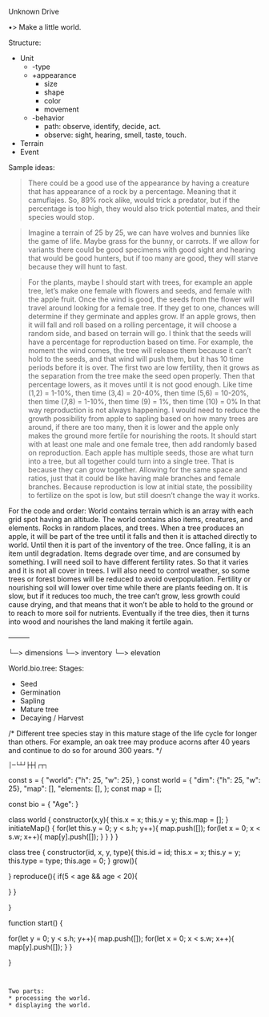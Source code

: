 Unknown Drive


•> Make a little world.


Structure:
* Unit
    * -type
    * +appearance
        * size
        * shape
        * color
        * movement
    * -behavior
        * path: observe, identify, decide, act.
        * observe: sight, hearing, smell, taste, touch.
* Terrain
* Event




Sample ideas:
> There could be a good use of the appearance by having a creature that has appearance of a rock by a percentage. Meaning that it camuflajes. So, 89% rock alike, would trick a predator, but if the percentage is too high, they would also trick potential mates, and their species would stop.

> Imagine a terrain of 25 by 25, we can have wolves and bunnies like the game of life. Maybe grass for the bunny, or carrots.
If we allow for variants there could be good specimens with good sight and hearing that would be good hunters, but if too many are good, they will starve because they will hunt to fast.

> For the plants, maybe I should start with trees, for example an apple tree, let’s make one female with flowers and seeds, and female with the apple fruit. Once the wind is good, the seeds from the flower will travel around looking for a female tree. If they get to one, chances will determine if they germinate and apples grow. If an apple grows, then it will fall and roll based on a rolling percentage, it will choose a random side, and based on terrain will go.
I think that the seeds will have a percentage for reproduction based on time. For example, the moment the wind comes, the tree will release them because it can’t hold to the seeds, and that wind will push them, but it has 10 time periods before it is over. The first two are low fertility, then it grows as the separation from the tree make the seed open properly. Then that percentage lowers, as it moves until it is not good enough. Like time (1,2) = 1-10%, 
then time (3,4) = 20-40%, 
then time (5,6) = 10-20%, 
then time (7,8) = 1-10%, 
then time (9) = 1%, 
then time (10) = 0%
In that way reproduction is not always happening.
I would need to reduce the growth possibility from apple to sapling based on how many trees are around, if there are too many, then it is lower and the apple only makes the ground more fertile for nourishing the roots.
It should start with at least one male and one female tree, then add randomly based on reproduction.
Each apple has multiple seeds, those are what turn into a tree, but all together could turn into a single tree. That is because they can grow together. Allowing for the same space and ratios, just that it could be like having male branches and female branches. Because reproduction is low at initial state, the possibility to fertilize on the spot is low, but still doesn’t change the way it works.




For the code and order:
World contains terrain which is an array with each grid spot having an altitude.
The world contains also items, creatures, and elements. Rocks in random places, and trees.
When a tree produces an apple, it will be part of the tree until it falls and then it is attached directly to world. Until then it is part of the inventory of the tree.
Once falling, it is an item until degradation. Items degrade over time, and are consumed by something.
I will need soil to have different fertility rates. So that it varies and it is not all cover in trees. I will also need to control weather, so some trees or forest biomes will be reduced to avoid overpopulation. Fertility or nourishing soil will lower over time while there are plants feeding on. It is slow, but if it reduces too much, the tree can’t grow, less growth could cause drying, and that means that it won’t be able to hold to the ground or to reach to more soil for nutrients. Eventually if the tree dies, then it turns into wood and nourishes the land making it fertile again.

———

<!-- <world> -->
└─> dimensions
└─> inventory
└─> elevation

World.bio.tree:
Stages:
* Seed
* Germination
* Sapling
* Mature tree
* Decaying / Harvest

/* Different tree species stay in this mature stage of the life cycle for longer than others. For example, an oak tree may produce acorns after 40 years and continue to do so for around 300 years. */

```
│─└┴┘├┼┤┌┬┐

```
const s = {
"world": {"h": 25, "w": 25},
}
const world = {
"dim": {"h": 25, "w": 25},
"map": [],
"elements: [],
};
const map = [];

const bio = {
 "Age":
}

class world {
    constructor(x,y){
        this.x = x;
        this.y = y;
        this.map = [];
    }
    initiateMap() {
         for(let this.y = 0; y < s.h; y++){
            map.push([]);
            for(let x = 0; x < s.w; x++){
                map[y].push([]);
            }
        }
    }
}

class tree {
 constructor(id, x, y, type){
  this.id = id;
  this.x = x;
  this.y = y;
  this.type = type;
  this.age = 0;
 }
 grow(){
  
 }
 reproduce(){
  if(5 < age && age < 20){

  } 
 }

}


function start() {

 for(let y = 0; y < s.h; y++){
  map.push([]);
  for(let x = 0; x < s.w; x++){
   map[y].push([]);
  }
 }

}


```


Two parts:
* processing the world.
* displaying the world.


